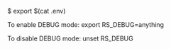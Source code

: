 $ export $(cat .env)

To enable DEBUG mode:
export RS_DEBUG=anything

To disable DEBUG mode:
unset RS_DEBUG
